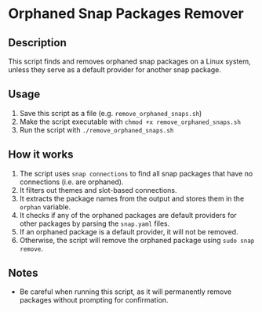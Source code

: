 **Orphaned Snap Packages Remover**
=====================================

**Description**
---------------

This script finds and removes orphaned snap packages on a Linux system, unless they serve as a default provider for another snap package.

**Usage**
-----

1. Save this script as a file (e.g. `remove_orphaned_snaps.sh`)
2. Make the script executable with `chmod +x remove_orphaned_snaps.sh`
3. Run the script with `./remove_orphaned_snaps.sh`

**How it works**
----------------

1. The script uses `snap connections` to find all snap packages that have no connections (i.e. are orphaned).
2. It filters out themes and slot-based connections.
3. It extracts the package names from the output and stores them in the `orphan` variable.
4. It checks if any of the orphaned packages are default providers for other packages by parsing the `snap.yaml` files.
5. If an orphaned package is a default provider, it will not be removed.
6. Otherwise, the script will remove the orphaned package using `sudo snap remove`.

**Notes**
-----

* Be careful when running this script, as it will permanently remove packages without prompting for confirmation.
